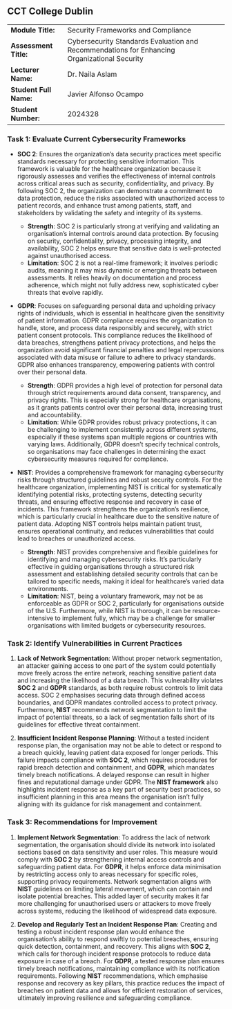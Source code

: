 ## CCT College Dublin

|                        |                                                                                              |
|------------------------|----------------------------------------------------------------------------------------------|
| **Module Title:**      | Security Frameworks and Compliance                                                           |
| **Assessment Title:**  | Cybersecurity Standards Evaluation and Recommendations for Enhancing Organizational Security |
| **Lecturer Name:**     | Dr. Naila Aslam                                                                              |
| **Student Full Name:** | Javier Alfonso Ocampo                                                                        |
| **Student Number:**    | 2024328                                                                                      |


### Task 1: Evaluate Current Cybersecurity Frameworks

- **SOC 2**: Ensures the organization’s data security practices meet specific standards necessary for protecting sensitive information. This framework is valuable for the healthcare organization because it rigorously assesses and verifies the effectiveness of internal controls across critical areas such as security, confidentiality, and privacy. By following SOC 2, the organization can demonstrate a commitment to data protection, reduce the risks associated with unauthorized access to patient records, and enhance trust among patients, staff, and stakeholders by validating the safety and integrity of its systems.

  - **Strength**: SOC 2 is particularly strong at verifying and validating an organisation’s internal controls around data protection. By focusing on security, confidentiality, privacy, processing integrity, and availability, SOC 2 helps ensure that sensitive data is well-protected against unauthorised access.
  - **Limitation**: SOC 2 is not a real-time framework; it involves periodic audits, meaning it may miss dynamic or emerging threats between assessments. It relies heavily on documentation and process adherence, which might not fully address new, sophisticated cyber threats that evolve rapidly.

- **GDPR**: Focuses on safeguarding personal data and upholding privacy rights of individuals, which is essential in healthcare given the sensitivity of patient information. GDPR compliance requires the organization to handle, store, and process data responsibly and securely, with strict patient consent protocols. This compliance reduces the likelihood of data breaches, strengthens patient privacy protections, and helps the organization avoid significant financial penalties and legal repercussions associated with data misuse or failure to adhere to privacy standards. GDPR also enhances transparency, empowering patients with control over their personal data.

  - **Strength**: GDPR provides a high level of protection for personal data through strict requirements around data consent, transparency, and privacy rights. This is especially strong for healthcare organisations, as it grants patients control over their personal data, increasing trust and accountability.
  - **Limitation**: While GDPR provides robust privacy protections, it can be challenging to implement consistently across different systems, especially if these systems span multiple regions or countries with varying laws. Additionally, GDPR doesn’t specify technical controls, so organisations may face challenges in determining the exact cybersecurity measures required for compliance.

- **NIST**: Provides a comprehensive framework for managing cybersecurity risks through structured guidelines and robust security controls. For the healthcare organization, implementing NIST is critical for systematically identifying potential risks, protecting systems, detecting security threats, and ensuring effective response and recovery in case of incidents. This framework strengthens the organization’s resilience, which is particularly crucial in healthcare due to the sensitive nature of patient data. Adopting NIST controls helps maintain patient trust, ensures operational continuity, and reduces vulnerabilities that could lead to breaches or unauthorized access.

  - **Strength**: NIST provides comprehensive and flexible guidelines for identifying and managing cybersecurity risks. It’s particularly effective in guiding organisations through a structured risk assessment and establishing detailed security controls that can be tailored to specific needs, making it ideal for healthcare’s varied data environments.
  - **Limitation**: NIST, being a voluntary framework, may not be as enforceable as GDPR or SOC 2, particularly for organisations outside of the U.S. Furthermore, while NIST is thorough, it can be resource-intensive to implement fully, which may be a challenge for smaller organisations with limited budgets or cybersecurity resources.


### Task 2: Identify Vulnerabilities in Current Practices

1. **Lack of Network Segmentation**: Without proper network segmentation, an attacker gaining access to one part of the system could potentially move freely across the entire network, reaching sensitive patient data and increasing the likelihood of a data breach. This vulnerability violates **SOC 2** and **GDPR** standards, as both require robust controls to limit data access. SOC 2 emphasises securing data through defined access boundaries, and GDPR mandates controlled access to protect privacy. Furthermore, **NIST** recommends network segmentation to limit the impact of potential threats, so a lack of segmentation falls short of its guidelines for effective threat containment.

2. **Insufficient Incident Response Planning**: Without a tested incident response plan, the organisation may not be able to detect or respond to a breach quickly, leaving patient data exposed for longer periods. This failure impacts compliance with **SOC 2**, which requires procedures for rapid breach detection and containment, and **GDPR**, which mandates timely breach notifications. A delayed response can result in higher fines and reputational damage under GDPR. The **NIST framework** also highlights incident response as a key part of security best practices, so insufficient planning in this area means the organisation isn’t fully aligning with its guidance for risk management and containment.


### Task 3: Recommendations for Improvement

1. **Implement Network Segmentation**: To address the lack of network segmentation, the organisation should divide its network into isolated sections based on data sensitivity and user roles. This measure would comply with **SOC 2** by strengthening internal access controls and safeguarding patient data. For **GDPR**, it helps enforce data minimisation by restricting access only to areas necessary for specific roles, supporting privacy requirements. Network segmentation aligns with **NIST** guidelines on limiting lateral movement, which can contain and isolate potential breaches. This added layer of security makes it far more challenging for unauthorised users or attackers to move freely across systems, reducing the likelihood of widespread data exposure.

2. **Develop and Regularly Test an Incident Response Plan**: Creating and testing a robust incident response plan would enhance the organisation’s ability to respond swiftly to potential breaches, ensuring quick detection, containment, and recovery. This aligns with **SOC 2**, which calls for thorough incident response protocols to reduce data exposure in case of a breach. For **GDPR**, a tested response plan ensures timely breach notifications, maintaining compliance with its notification requirements. Following **NIST** recommendations, which emphasise response and recovery as key pillars, this practice reduces the impact of breaches on patient data and allows for efficient restoration of services, ultimately improving resilience and safeguarding compliance.

